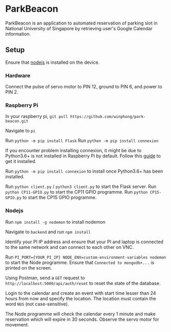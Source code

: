 # ParkBeacon

ParkBeacon is an application to automated reservation of parking slot in National University of Singapore by retrieving user's Google Calendar information.

## Setup

Ensure that [nodejs](https://nodejs.org/en/download/) is installed on the device.

### Hardware

Connect the pulse of servo motor to PIN 12, ground to PIN 6, and power to PIN 2.

### Raspberry Pi

In your raspberry pi, `git pull https://github.com/winphong/park-beacon.git`

Navigate to `pi`

Run `python -m pip install Flask`
Run `python -m pip install connexion`

If you encounter problem installing connexion, it might be due to Python3.6+ is not installed in Raspberry Pi by default. Follow this [guide](https://medium.com/@isma3il/install-python-3-6-or-3-7-and-pip-on-raspberry-pi-85e657aadb1e) to get it installed.

Run `python -m pip install connexion` to install once Python3.6+ has been installed.

Run `python client.py` / `python3 client.py` to start the Flask server.
Run `python CP11-GPIO.py` to start the CP11 GPIO programme.
Run `python CP15-GPIO.py` to start the CP15 GPIO programme.

### Nodejs

Run `npm install -g nodemon` to install nodemon

Navigate to `backend` and run `npm install`

Identify your PI IP address and ensure that your PI and laptop is connected to the same network and can connect to each other on VNC.

Run `PI_PORT={YOUR_PI_IP} NODE_ENV=custom-environment-variables nodemon` to start the Node programme. Ensure that `Connected to mongodb+...` is printed on the screen.

Using Postman, send a `GET` request to `http://localhost:5000/api/auth/reset` to reset the state of the database.

Login to the calendar and create an event with start time lesser than 24 hours from now and specify the location. The location must contain the word `NUS` (not case-sensitive).

The Node programme will check the calendar every 1 minute and make reservation which will expire in 30 seconds. Observe the servo motor for movement.
